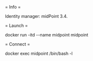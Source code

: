 = Info =

Identity manager: midPoint 3.4.

= Launch =

docker run -itd --name midpoint midpoint

= Connect =

docker exec midpoint  /bin/bash -l
